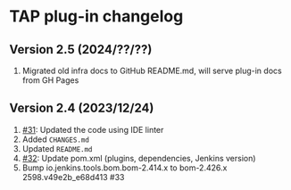 # TAP plug-in changelog

## Version 2.5 (2024/??/??)

1. Migrated old infra docs to GitHub README.md, will serve plug-in docs from GH Pages 

## Version 2.4 (2023/12/24)

1. [#31](https://github.com/jenkinsci/tap-plugin/pull/31): Updated the code using IDE linter
2. Added `CHANGES.md`
3. Updated `README.md`
4. [#32](https://github.com/jenkinsci/tap-plugin/pull/32): Update pom.xml (plugins, dependencies, Jenkins version)
5. Bump io.jenkins.tools.bom.bom-2.414.x to bom-2.426.x 2598.v49e2b_e68d413 #33

